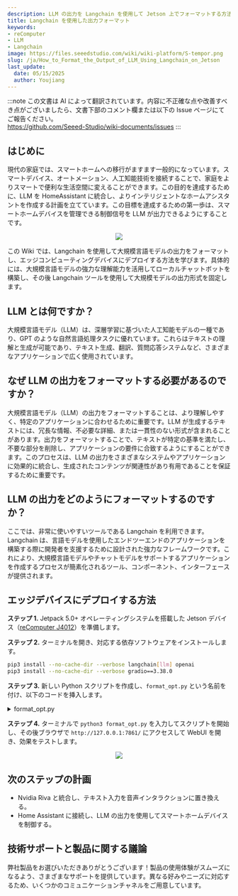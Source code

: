 ```yaml
---
description: LLM の出力を Langchain を使用して Jetson 上でフォーマットする方法
title: Langchain を使用した出力フォーマット
keywords:
- reComputer
- LLM
- Langchain
image: https://files.seeedstudio.com/wiki/wiki-platform/S-tempor.png
slug: /ja/How_to_Format_the_Output_of_LLM_Using_Langchain_on_Jetson
last_update:
  date: 05/15/2025
  author: Youjiang
---
```

:::note
この文書は AI によって翻訳されています。内容に不正確な点や改善すべき点がございましたら、文書下部のコメント欄または以下の Issue ページにてご報告ください。  
https://github.com/Seeed-Studio/wiki-documents/issues
:::

## はじめに
現代の家庭では、スマートホームへの移行がますます一般的になっています。スマートデバイス、オートメーション、人工知能技術を接続することで、家庭をよりスマートで便利な生活空間に変えることができます。この目的を達成するために、LLM を HomeAssistant に統合し、よりインテリジェントなホームアシスタントを作成する計画を立てています。この目標を達成するための第一歩は、スマートホームデバイスを管理できる制御信号を LLM が出力できるようにすることです。

<div align="center">
    <img width={800} 
     src="https://files.seeedstudio.com/wiki/reComputer/Application/Format_LLM_Opt/ai_assistant.png" />
</div>

この Wiki では、Langchain を使用して大規模言語モデルの出力をフォーマットし、エッジコンピューティングデバイスにデプロイする方法を学びます。具体的には、大規模言語モデルの強力な理解能力を活用してローカルチャットボットを構築し、その後 Langchain ツールを使用して大規模モデルの出力形式を固定します。

## LLM とは何ですか？
大規模言語モデル（LLM）は、深層学習に基づいた人工知能モデルの一種であり、GPT のような自然言語処理タスクに優れています。これらはテキストの理解と生成が可能であり、テキスト生成、翻訳、質問応答システムなど、さまざまなアプリケーションで広く使用されています。

## なぜ LLM の出力をフォーマットする必要があるのですか？
大規模言語モデル（LLM）の出力をフォーマットすることは、より理解しやすく、特定のアプリケーションに合わせるために重要です。LLM が生成するテキストには、冗長な情報、不必要な詳細、または一貫性のない形式が含まれることがあります。出力をフォーマットすることで、テキストが特定の基準を満たし、不要な部分を削除し、アプリケーションの要件に合致するようにすることができます。このプロセスは、LLM の出力をさまざまなシステムやアプリケーションに効果的に統合し、生成されたコンテンツが関連性があり有用であることを保証するために重要です。

## LLM の出力をどのようにフォーマットするのですか？
ここでは、非常に使いやすいツールである Langchain を利用できます。Langchain は、言語モデルを使用したエンドツーエンドのアプリケーションを構築する際に開発者を支援するために設計された強力なフレームワークです。これにより、大規模言語モデルやチャットモデルをサポートするアプリケーションを作成するプロセスが簡素化されるツール、コンポーネント、インターフェースが提供されます。

## エッジデバイスにデプロイする方法

**ステップ 1.** Jetpack 5.0+ オペレーティングシステムを搭載した Jetson デバイス（[reComputer J4012](https://www.seeedstudio.com/reComputer-J4012-p-5586.html?queryID=3d7dba9378be2accafeaff54420edb6a&objectID=5586&indexName=bazaar_retailer_products)）を準備します。

**ステップ 2.** ターミナルを開き、対応する依存ソフトウェアをインストールします。

```bash
pip3 install --no-cache-dir --verbose langchain[llm] openai
pip3 install --no-cache-dir --verbose gradio==3.38.0
```

**ステップ 3.** 新しい Python スクリプトを作成し、`format_opt.py` という名前を付け、以下のコードを挿入します。

<details>

<summary> format_opt.py</summary>

```python
import copy

import gradio as gr
from langchain.llms import LlamaCpp
from langchain.output_parsers import StructuredOutputParser, ResponseSchema
from langchain.prompts import PromptTemplate
from langchain.llms import OpenAI
import os
os.environ["OPENAI_API_KEY"] = "your openai api key"


class ChatBot:
    def __init__(self, llama_model_path=None,history_length=3):
        self.chat_history = []
        self.history_threshold = history_length
        self.llm = None
        if llama_model_path is not None:
            self.llm = LlamaCpp(
                model_path=llama_model_path,
                temperature=0.75,
                max_tokens=2000,
                top_p=1
            )
        else:
            self.llm = OpenAI(model_name="text-davinci-003")

        response_schemas = [
            ResponseSchema(name="user_input", description="これはユーザーの入力です"),
            ResponseSchema(name="suggestion", type="string", description="あなたの提案"),
            ResponseSchema(name="control", description="これはあなたの応答です"),
            ResponseSchema(name="temperature", type="int", description="エアコンの摂氏温度を示すために使用されます。")
        ]
        self.output_parser = StructuredOutputParser.from_response_schemas(response_schemas)
        self.format_instructions = self.output_parser.get_format_instructions()

        self.template = """
            あなたは現在スマートスピーカーであり、ユーザーの入力に基づいてエアコンをオンにするかどうかを判断する必要があります。
            提案セクションでは、通常の会話で返信してください。
            制御セクションでは、エアコンをオンにする必要がある場合は <1> と返信し、オフにする必要がある場合は <0> と返信してください。
            
            {format_instructions}
            
            コメントを生成しないでください。
            
            % ユーザー入力:
            {user_input}

            あなたの応答:
        """
        self.prompt = PromptTemplate(
            input_variables=["user_input"],
            partial_variables={"format_instructions": self.format_instructions},
            template=self.template
        )

    def format_chat_prompt(self, message):
        prompt = ""
        for turn in self.chat_history:
            user_message, bot_message = turn
            prompt = f"{prompt}\nユーザー: {user_message}\nアシスタント: {bot_message}"
        prompt = f"{prompt}\nユーザー: {message}\nアシスタント:"
        return prompt

    def respond(self, message):
        prompt = self.prompt.format(user_input=message)
        formatted_prompt = self.format_chat_prompt(prompt)
        bot_message = self.llm(formatted_prompt)
        # self.output_parser.parse(bot_message)

        if len(self.chat_history) >= self.history_threshold:
            del self.chat_history[0]
        self.chat_history.append((message, bot_message))
        return "", self.chat_history

    def run_webui(self):
        with gr.Blocks() as demo:
            gr.Markdown("# これは LLM の出力をフォーマットするデモです")
            chatbot = gr.Chatbot(height=500)
            msg = gr.Textbox(label="プロンプト")
            btn = gr.Button("送信")
            clear = gr.ClearButton(components=[msg, chatbot], value="コンソールをクリア")

            btn.click(self.respond, inputs=[msg], outputs=[msg, chatbot])
            msg.submit(self.respond, inputs=[msg], outputs=[msg, chatbot])

        gr.close_all()
        demo.launch()


if __name__ == '__main__':
    chatbot_ins = ChatBot("/home/nvidia/Mirror/llama-2-7b-chat.Q4_0.gguf")
    chatbot_ins.run_webui()
```


</details>

**ステップ 4.** ターミナルで `python3 format_opt.py` を入力してスクリプトを開始し、その後ブラウザで `http://127.0.0.1:7861/` にアクセスして WebUI を開き、効果をテストします。


<div align="center">
    <img width={800} 
     src="https://files.seeedstudio.com/wiki/reComputer/Application/Format_LLM_Opt/format_llm_opt.gif" />
</div>


## 次のステップの計画
- Nvidia Riva と統合し、テキスト入力を音声インタラクションに置き換える。
- Home Assistant に接続し、LLM の出力を使用してスマートホームデバイスを制御する。


<!-- コード終了 -->

## 技術サポートと製品に関する議論

弊社製品をお選びいただきありがとうございます！製品の使用体験がスムーズになるよう、さまざまなサポートを提供しています。異なる好みやニーズに対応するため、いくつかのコミュニケーションチャネルをご用意しています。

<div class="button_tech_support_container">
<a href="https://forum.seeedstudio.com/" class="button_forum"></a> 
<a href="https://www.seeedstudio.com/contacts" class="button_email"></a>
</div>

<div class="button_tech_support_container">
<a href="https://discord.gg/eWkprNDMU7" class="button_discord"></a> 
<a href="https://github.com/Seeed-Studio/wiki-documents/discussions/69" class="button_discussion"></a>
</div>
